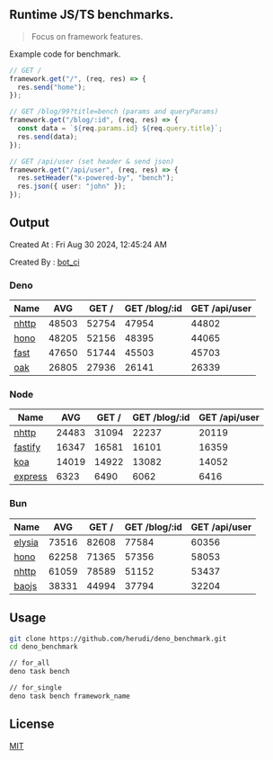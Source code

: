 ## Runtime JS/TS benchmarks.

> Focus on framework features.

Example code for benchmark.
```ts
// GET /
framework.get("/", (req, res) => {
  res.send("home");
});

// GET /blog/99?title=bench (params and queryParams)
framework.get("/blog/:id", (req, res) => {
  const data = `${req.params.id} ${req.query.title}`;
  res.send(data);
});

// GET /api/user (set header & send json)
framework.get("/api/user", (req, res) => {
  res.setHeader("x-powered-by", "bench");
  res.json({ user: "john" });
});
```

## Output
Created At : Fri Aug 30 2024, 12:45:24 AM

Created By : [bot_ci](https://github.com/herudi/deno_benchmarks/commits?author=github-actions%5Bbot%5D)


### Deno
|Name|AVG|GET /|GET /blog/:id|GET /api/user|
|----|----|----|----|----|
|[nhttp](https://github.com/nhttp/nhttp)|48503|52754|47954|44802|
|[hono](https://github.com/honojs/hono)|48205|52156|48395|44065|
|[fast](https://github.com/danteissaias/fast)|47650|51744|45503|45703|
|[oak](https://github.com/oakserver/oak)|26805|27936|26141|26339|
  


### Node
|Name|AVG|GET /|GET /blog/:id|GET /api/user|
|----|----|----|----|----|
|[nhttp](https://github.com/nhttp/nhttp)|24483|31094|22237|20119|
|[fastify](https://github.com/fastify/fastify)|16347|16581|16101|16359|
|[koa](https://github.com/koajs/koa)|14019|14922|13082|14052|
|[express](https://github.com/expressjs/express)|6323|6490|6062|6416|
  


### Bun
|Name|AVG|GET /|GET /blog/:id|GET /api/user|
|----|----|----|----|----|
|[elysia](https://github.com/elysiajs/elysia)|73516|82608|77584|60356|
|[hono](https://github.com/honojs/hono)|62258|71365|57356|58053|
|[nhttp](https://github.com/nhttp/nhttp)|61059|78589|51152|53437|
|[baojs](https://github.com/mattreid1/baojs)|38331|44994|37794|32204|
  



## Usage

```bash
git clone https://github.com/herudi/deno_benchmark.git
cd deno_benchmark

// for_all
deno task bench

// for_single
deno task bench framework_name
```

## License

[MIT](LICENSE)

